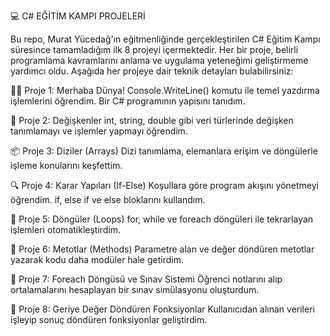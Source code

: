 💻 C# EĞİTİM KAMPI PROJELERİ

Bu repo, Murat Yücedağ'ın eğitmenliğinde gerçekleştirilen C# Eğitim Kampı süresince tamamladığım ilk 8 projeyi içermektedir. Her bir proje, belirli programlama kavramlarını anlama ve uygulama yeteneğimi geliştirmeme yardımcı oldu. Aşağıda her projeye dair teknik detayları bulabilirsiniz:

🧑‍💻 Proje 1: Merhaba Dünya!
Console.WriteLine() komutu ile temel yazdırma işlemlerini öğrendim. Bir C# programının yapısını tanıdım.

🧮 Proje 2: Değişkenler
int, string, double gibi veri türlerinde değişken tanımlamayı ve işlemler yapmayı öğrendim.

📦 Proje 3: Diziler (Arrays)
Dizi tanımlama, elemanlara erişim ve döngülerle işleme konularını keşfettim.

🔍 Proje 4: Karar Yapıları (If-Else)
Koşullara göre program akışını yönetmeyi öğrendim. if, else if ve else bloklarını kullandım.

🔁 Proje 5: Döngüler (Loops)
for, while ve foreach döngüleri ile tekrarlayan işlemleri otomatikleştirdim.

🧰 Proje 6: Metotlar (Methods)
Parametre alan ve değer döndüren metotlar yazarak kodu daha modüler hale getirdim.

📝 Proje 7: Foreach Döngüsü ve Sınav Sistemi
Öğrenci notlarını alıp ortalamalarını hesaplayan bir sınav simülasyonu oluşturdum.

🧠 Proje 8: Geriye Değer Döndüren Fonksiyonlar
Kullanıcıdan alınan verileri işleyip sonuç döndüren fonksiyonlar geliştirdim.

